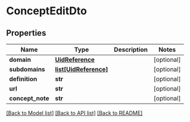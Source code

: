 # ConceptEditDto

## Properties
Name | Type | Description | Notes
------------ | ------------- | ------------- | -------------
**domain** | [**UidReference**](UidReference.md) |  | [optional] 
**subdomains** | [**list[UidReference]**](UidReference.md) |  | [optional] 
**definition** | **str** |  | [optional] 
**url** | **str** |  | [optional] 
**concept_note** | **str** |  | [optional] 

[[Back to Model list]](../README.md#documentation-for-models) [[Back to API list]](../README.md#documentation-for-api-endpoints) [[Back to README]](../README.md)

